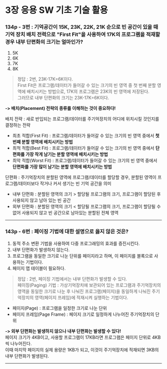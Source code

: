 # 3장 응용 SW 기초 기술 활용  

### 134p - 3번 : 기억공간이 15K, 23K, 22K, 21K 순으로 빈 공간이 있을 때 기억 장치 배치 전력으로 "First Fit"을 사용하여 17K의 프로그램을 적재할 경우 내부 단편화의 크기는 얼마인가?  
1. 5K
2. 6K
3. 7K
4. 8K
> 정답 : 2번, 23K-17K=6K이다.  
First Fit은 프로그램/데이터가 들어갈 수 있는 크기의 빈 영역 중 첫 번째 분할 영역에 배치시키는 방법으로, 17K의 프로그램은 23K의 빈 영역에 저장된다.  
그러므로 내부 단편화의 크기는 23K-17K=6K이다.  

**-> 배치(Placement) 전략의 종류를 이해하는 것이 중요하다!**

배치 전략 : 새로 반입되는 프로그램/데이터를 주기억장치의 어디에 위치시킬 것인지를 결정하는 전략  

- 최초 적합(First Fit) : 프로그램/데이터가 들어갈 수 있는 크기의 빈 영역 중에서 **첫 번째 분할 영역에 배치시키는 방법**  
- 최적 적합(Best Fit) : 프로그램/데이터가 들어갈 수 있는 크기의 빈 영역 중에서 **단편화를 가장 작게 남기는 분할 영역에 배치시키는 방법**  
- 최악 적합(Worst Fit) : 프로그램/데이터가 들어갈 수 있는 크기의 빈 영역 중에서 **단편화를 가장 많이 남기는 분할 영역에 배치시키는 방법**  

단편화 : 주기억장치의 분할된 영역에 프로그램/데이터를 할당할 경우, 분할된 영역이 프로그램/데이터보다 작거나 커서 생기는 빈 기억 공간을 의미  
- 내부 단편화 : 분할된 영역의 크기 > 할당될 프로그램의 크기, 프로그램이 할당된 후 사용되지 않고 남아 있는 빈 공간  
- 외부 단편화 : 분할된 영역의 크기 < 할당될 프로그램의 크기, 프로그램이 할당될 수 없어 사용되지 않고 빈 공간으로 남아있는 분할된 전체 영역  
***
### 143p - 6번 : 페이징 기법에 대한 설명으로 옳지 않은 것은?  
1. 동적 주소 변환 기법을 사용하여 다중 프로그래밍의 효과를 증진시킨다.
2. 내부 단편화가 발생하지 않는다.
3. 프로그램을 동일한 크기로 나눈 단위를 페이지라고 하며, 이 페이지를 블록으로 사용하는 기법이다.
4. 페이지 맵 테이블이 필요하다.
> 정답 : 2번, 페이징 기법에서는 내부 단편화가 발생할 수 있다.  
페이징(Paging) 기법 : 가상기억장치에 보관되어 있는 프로그램과 주기억장치의 영역을 동일한 크기로 나눈 후 나눠진 프로그램(페이지)을 동일하게 나눠진 주기억장치의 영역(페이지 프레임)에 적재시켜 실행하는 기법이다.  
- 페이지(Page) : 프로그램을 일정한 크기로 나눈 단위  
- 페이지 프레임(Page Frame) : 페이지 크기로 일정하게 나누어진 주기억장치의 단위  

**-> 외부 단편화는 발생하지 않으나 내부 단편화는 발생할 수 있다!**  
페이지 크기가 4KB이고, 사용할 프로그램이 17KB라면 프로그램은 페이지 단위로 4KB씩 나누어진다.  
이때 마지막 페이지의 실제 용량은 1KB가 되고, 이것이 주기억장치에 적재되면 3KB의 내부 단편화가 발생된다.  
***
### 
